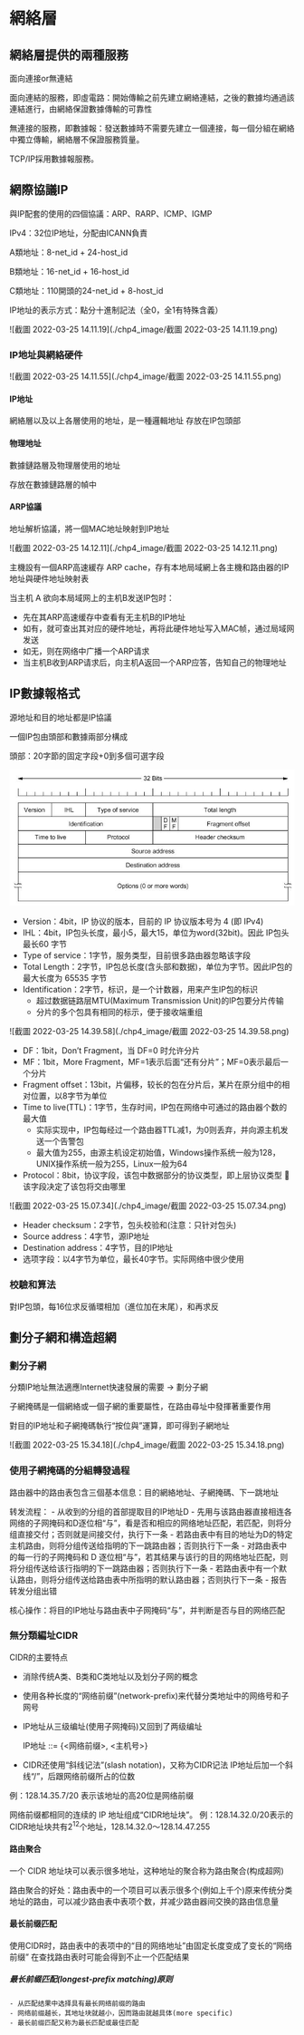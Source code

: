 # 網絡層

## 網絡層提供的兩種服務

面向連接or無連結

面向連結的服務，即虛電路：開始傳輸之前先建立網絡連結，之後的數據均通過該連結進行，由網絡保證數據傳輸的可靠性

無連接的服務，即數據報：發送數據時不需要先建立一個連接，每一個分組在網絡中獨立傳輸，網絡層不保證服務質量。

TCP/IP採用數據報服務。

## 網際協議IP

與IP配套的使用的四個協議：ARP、RARP、ICMP、IGMP

IPv4：32位IP地址，分配由ICANN負責

A類地址：8-net_id + 24-host_id

B類地址：16-net_id + 16-host_id

C類地址：110開頭的24-net_id + 8-host_id

IP地址的表示方式：點分十進制記法（全0，全1有特殊含義）

![截圖 2022-03-25 14.11.19](./chp4_image/截圖 2022-03-25 14.11.19.png)

### IP地址與網絡硬件

![截圖 2022-03-25 14.11.55](./chp4_image/截圖 2022-03-25 14.11.55.png)

#### IP地址

網絡層以及以上各層使用的地址，是一種邏輯地址 存放在IP包頭部

#### 物理地址

數據鏈路層及物理層使用的地址

存放在數據鏈路層的幀中

#### ARP協議

地址解析協議，將一個MAC地址映射到IP地址

![截圖 2022-03-25 14.12.11](./chp4_image/截圖 2022-03-25 14.12.11.png)

主機設有一個ARP高速緩存 ARP cache，存有本地局域網上各主機和路由器的IP地址與硬件地址映射表

当主机 A 欲向本局域网上的主机B发送IP包时：

- 先在其ARP高速缓存中查看有无主机B的IP地址
- 如有，就可查出其对应的硬件地址，再将此硬件地址写入MAC帧，通过局域网发送
- 如无，则在网络中广播一个ARP请求
- 当主机B收到ARP请求后，向主机A返回一个ARP应答，告知自己的物理地址

## IP數據報格式

源地址和目的地址都是IP協議

一個IP包由頭部和數據兩部分構成

頭部：20字節的固定字段+0到多個可選字段

![ip_cont](./chp4_image/ip_cont.png)

- Version：4bit，IP 协议的版本，目前的 IP 协议版本号为 4  (即 IPv4)
- IHL：4bit，IP包头长度，最小5，最大15，单位为word(32bit)。因此 IP包头最长60 字节
- Type of service：1字节，服务类型，目前很多路由器忽略该字段
- Total Length：2字节，IP包总长度(含头部和数据)，单位为字节。因此IP包的最大长度为 65535 字节
- Identification：2字节，标识，是一个计数器，用来产生IP包的标识
  - 超过数据链路层MTU(Maximum Transmission Unit)的IP包要分片传输
  - 分片的多个包具有相同的标示，便于接收端重组

![截圖 2022-03-25 14.39.58](./chp4_image/截圖 2022-03-25 14.39.58.png)

- DF：1bit，Don’t Fragment，当 DF=0 时允许分片
- MF：1bit，More Fragment，MF=1表示后面“还有分片”；MF=0表示最后一个分片
- Fragment offset：13bit，片偏移，较长的包在分片后，某片在原分组中的相对位置，以8字节为单位
- Time to live(TTL)：1字节，生存时间，IP包在网络中可通过的路由器个数的最大值
  - 实际实现中，IP包每经过一个路由器TTL减1，为0则丢弃，并向源主机发送一个告警包
  - 最大值为255，由源主机设定初始值，Windows操作系统一般为128，UNIX操作系统一般为255，Linux一般为64
- Protocol：8bit，协议字段，该包中数据部分的协议类型，即上层协议类型  该字段决定了该包将交由哪里

![截圖 2022-03-25 15.07.34](./chp4_image/截圖 2022-03-25 15.07.34.png)

- Header checksum：2字节，包头校验和(注意：只针对包头)
- Source address：4字节，源IP地址
- Destination address：4字节，目的IP地址
- 选项字段：以4字节为单位，最长40字节。实际网络中很少使用

### 校驗和算法

對IP包頭，每16位求反循環相加（進位加在末尾），和再求反

## 劃分子網和構造超網

### 劃分子網

分類IP地址無法適應Internet快速發展的需要 -> 劃分子網

子網掩碼是一個網絡或一個子網的重要屬性，在路由尋址中發揮著重要作用

對目的IP地址和子網掩碼執行“按位與”運算，即可得到子網地址

![截圖 2022-03-25 15.34.18](./chp4_image/截圖 2022-03-25 15.34.18.png)

### 使用子網掩碼的分組轉發過程

路由器中的路由表包含三個基本信息：目的網絡地址、子網掩碼、下一跳地址

转发流程：
	- 从收到的分组的首部提取目的IP地址D
	- 先用与该路由器直接相连各网络的子网掩码和D逐位相“与”，看是否和相应的网络地址匹配，若匹配，则将分组直接交付；否则就是间接交付，执行下一条
	- 若路由表中有目的地址为D的特定主机路由，则将分组传送给指明的下一跳路由器；否则执行下一条
	- 对路由表中的每一行的子网掩码和 D 逐位相“与”，若其结果与该行的目的网络地址匹配，则将分组传送给该行指明的下一跳路由器；否则执行下一条
	- 若路由表中有一个默认路由，则将分组传送给路由表中所指明的默认路由器；否则执行下一条
	- 报告转发分组出错

核心操作：将目的IP地址与路由表中子网掩码“与”，并判断是否与目的网络匹配

### 無分類編址CIDR

CIDR的主要特点
- 消除传统A类、B类和C类地址以及划分子网的概念

- 使用各种长度的“网络前缀”(network-prefix)来代替分类地址中的网络号和子网号

- IP地址从三级编址(使用子网掩码)又回到了两级编址

  IP地址 ::= {<网络前缀>, <主机号>} 

- CIDR还使用“斜线记法”(slash notation)，又称为CIDR记法
  IP地址后加一个斜线“/”，后跟网络前缀所占的位数

例：128.14.35.7/20 表示该地址的高20位是网络前缀

网络前缀都相同的连续的 IP 地址组成“CIDR地址块”。
例：128.14.32.0/20表示的CIDR地址块共有2<sup>12</sup>个地址，128.14.32.0～128.14.47.255

#### 路由聚合

一个 CIDR 地址块可以表示很多地址，这种地址的聚合称为路由聚合(构成超网)

路由聚合的好处：路由表中的一个项目可以表示很多个(例如上千个)原来传统分类地址的路由，可以减少路由表中表项个数，并减少路由器间交换的路由信息量

#### 最长前缀匹配

使用CIDR时，路由表中的表项中的“目的网络地址”由固定长度变成了变长的“网络前缀”
在查找路由表时可能会得到不止一个匹配结果

##### 最长前缀匹配(longest-prefix matching)原则

	- 从匹配结果中选择具有最长网络前缀的路由
	- 网络前缀越长，其地址块就越小，因而路由就越具体(more specific)
	- 最长前缀匹配又称为最长匹配或最佳匹配